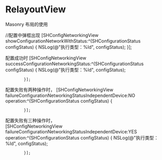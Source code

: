 # RelayoutView
Masonry 布局的使用

//配置中弹框出现
 [SHConfigNetworkingView showConfigurationNetworkWithStatus:^(SHConfigurationStatus configStatus) {
            NSLog(@"执行类型：%ld", configStatus);
        }];
        
配置成功时
[SHConfigNetworkingView successConfigurationNetworkingStatus:^(SHConfigurationStatus configStatus) {
                NSLog(@"执行类型：%ld", configStatus);

            }];
            
            
配置失败有两种操作时，
[SHConfigNetworkingView failureConfigurationNetworkingStatusIndependentDevice:NO operation:^(SHConfigurationStatus configStatus) {
                
            }];

配置失败有三种操作时，       
[SHConfigNetworkingView failureConfigurationNetworkingStatusIndependentDevice:YES operation:^(SHConfigurationStatus configStatus) {
                NSLog(@"执行类型：%ld", configStatus);

            }];
